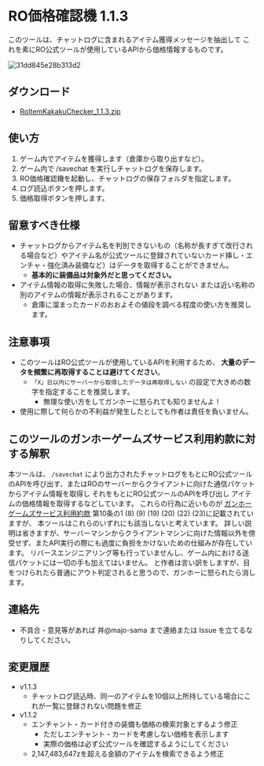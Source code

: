 # RO価格確認機 1.1.3

このツールは、チャットログに含まれるアイテム獲得メッセージを抽出して これを素にRO公式ツールが使用しているAPIから価格情報するものです。

![31dd845e28b313d2](https://github.com/majo-sama/RoItemKakakuChecker/assets/157029319/46cd78a6-7df3-429a-aa6c-d239c7ad6cd6)

## ダウンロード

- [RoItemKakakuChecker_1.1.3.zip](https://github.com/majo-sama/RoItemKakakuChecker/releases/download/1.1.3/RoItemKakakuChecker_1.1.3.zip)

## 使い方

1. ゲーム内でアイテムを獲得します（倉庫から取り出すなど）。
2. ゲーム内で /savechat を実行しチャットログを保存します。
3. RO価格確認機を起動し、チャットログの保存フォルダを指定します。
4. ログ読込ボタンを押します。
5. 価格取得ボタンを押します。

## 留意すべき仕様

- チャットログからアイテム名を判別できないもの（名称が長すぎて改行される場合など）やアイテム名が公式ツールに登録されていないカード挿し・エンチャ・強化済み装備など）はデータを取得することができません。
  - **基本的に装備品は対象外だと思ってください。**
- アイテム情報の取得に失敗した場合、情報が表示されない または近い名称の別のアイテムの情報が表示されることがあります。
  - 倉庫に溜まったカードのおおよその値段を調べる程度の使い方を推奨します。

## 注意事項

- このツールはRO公式ツールが使用しているAPIを利用するため、 **大量のデータを頻繁に再取得することは避けてください**。
  - `「X」日以内にサーバーから取得したデータは再取得しない` の設定で大きめの数字を指定することを推奨します。
    - 無理な使い方をしてガンホーに怒られても知りませんよ！
- 使用に際して何らかの不利益が発生したとしても作者は責任を負いません。

## このツールのガンホーゲームズサービス利用約款に対する解釈

本ツールは、 `/savechat` により出力されたチャットログをもとにRO公式ツールのAPIを呼び出す、またはROのサーバーからクライアントに向けた通信パケットからアイテム情報を取得し
それをもとにRO公式ツールのAPIを呼び出し アイテムの価格情報を取得するなどしています。
これらの行為に近いものが [ガンホーゲームズサービス利用約款](https://www.gungho.jp/rules/) 第10条の1 (8) (9) (19) (20) (22) (23)に記載されていますが、
本ツールはこれらのいずれにも該当しないと考えています。
詳しい説明は省きますが、サーバーマシンからクライアントマシンに向けた情報以外を傍受せず、またAPI実行の際にも過度に負担をかけないための仕組みが存在しています。
リバースエンジニアリング等も行っていませんし、ゲーム内における送信パケットには一切の手も加えてはいません。
と作者は言い訳をしますが、目をつけられたら普通にアウト判定されると思うので、ガンホーに怒られたら消します。

## 連絡先

- 不具合・意見等があれば 丼@majo-sama まで連絡または Issue を立てるなりしてください。

## 変更履歴

- v1.1.3
  - チャットログ読込時、同一のアイテムを10個以上所持している場合にこれが一覧に登録されない問題を修正
- v1.1.2
  - エンチャント・カード付きの装備も価格の検索対象とするよう修正
    - ただしエンチャント・カードを考慮しない価格を表示します
    - 実際の価格は必ず公式ツールを確認するようにしてください
  - 2,147,483,647zを超える金額のアイテムを検索できるよう修正
